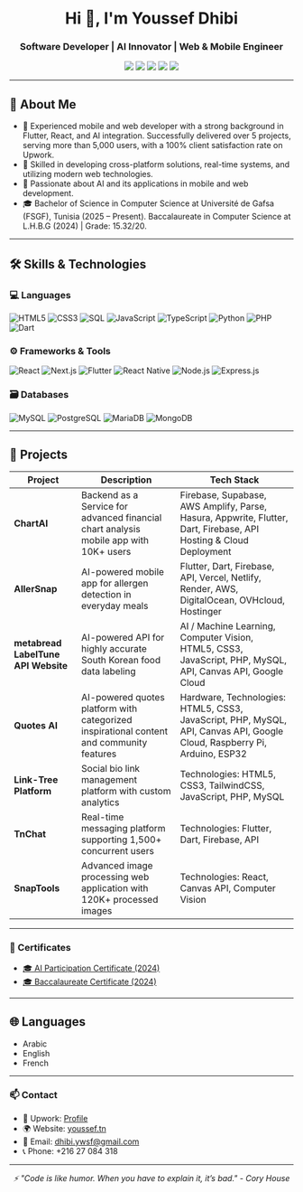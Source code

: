 <h1 align="center">Hi 👋, I'm Youssef Dhibi</h1>
<h3 align="center">Software Developer | AI Innovator | Web & Mobile Engineer</h3>

<p align="center">
  <a href="https://youssef.tn"><img src="https://img.shields.io/badge/Website-youssef.tn-blue?style=for-the-badge&logo=google-chrome&logoColor=white" /></a>
  <a href="https://github.com/youssefsz"><img src="https://img.shields.io/badge/GitHub-youssefsz-181717?style=for-the-badge&logo=github&logoColor=white" /></a>
  <a href="mailto:dhibi.ywsf@gmail.com"><img src="https://img.shields.io/badge/Email-dhibi.ywsf@gmail.com-D14836?style=for-the-badge&logo=gmail&logoColor=white" /></a>
  <a href="https://www.linkedin.com/in/youssef-dhibi-000021335/"><img src="https://img.shields.io/badge/LinkedIn-Youssef_Dhibi-0A66C2?style=for-the-badge&logo=linkedin&logoColor=white" /></a>
  <a href="https://www.upwork.com/freelancers/~018d73a89101d4651b"><img src="https://img.shields.io/badge/Upwork-Freelancer-6FDA44?style=for-the-badge&logo=upwork&logoColor=white" /></a>
</p>

---

## 🧠 About Me

- 🎯 Experienced mobile and web developer with a strong background in Flutter, React, and AI integration. Successfully delivered over 5 projects, serving more than 5,000 users, with a 100% client satisfaction rate on Upwork.
- 🚀 Skilled in developing cross-platform solutions, real-time systems, and utilizing modern web technologies.
- 🧠 Passionate about AI and its applications in mobile and web development.
- 🎓 Bachelor of Science in Computer Science at Université de Gafsa (FSGF), Tunisia (2025 – Present). Baccalaureate in Computer Science at L.H.B.G (2024) | Grade: 15.32/20.

---

## 🛠️ Skills & Technologies

### 💻 Languages
![HTML5](https://img.shields.io/badge/HTML5-E34F26?style=flat-square&logo=html5&logoColor=white)
![CSS3](https://img.shields.io/badge/CSS3-1572B6?style=flat-square&logo=css3&logoColor=white)
![SQL](https://img.shields.io/badge/SQL-339933?style=flat-square&logo=sql&logoColor=white)
![JavaScript](https://img.shields.io/badge/JavaScript-F7DF1E?style=flat-square&logo=javascript&logoColor=black)
![TypeScript](https://img.shields.io/badge/TypeScript-3178C6?style=flat-square&logo=typescript&logoColor=white)
![Python](https://img.shields.io/badge/Python-3776AB?style=flat-square&logo=python&logoColor=white)
![PHP](https://img.shields.io/badge/PHP-777BB4?style=flat-square&logo=php&logoColor=white)
![Dart](https://img.shields.io/badge/Dart-0175C2?style=flat-square&logo=dart&logoColor=white)

### ⚙️ Frameworks & Tools
![React](https://img.shields.io/badge/React-61DAFB?style=flat-square&logo=react&logoColor=black)
![Next.js](https://img.shields.io/badge/Next.js-000000?style=flat-square&logo=nextdotjs&logoColor=white)
![Flutter](https://img.shields.io/badge/Flutter-02569B?style=flat-square&logo=flutter&logoColor=white)
![React Native](https://img.shields.io/badge/React%20Native-61DAFB?style=flat-square&logo=react&logoColor=black)
![Node.js](https://img.shields.io/badge/Node.js-339933?style=flat-square&logo=node.js&logoColor=white)
![Express.js](https://img.shields.io/badge/Express.js-000000?style=flat-square&logo=express&logoColor=white)

### 🗃️ Databases
![MySQL](https://img.shields.io/badge/MySQL-4479A1?style=flat-square&logo=mysql&logoColor=white)
![PostgreSQL](https://img.shields.io/badge/PostgreSQL-31708F?style=flat-square&logo=postgresql&logoColor=white)
![MariaDB](https://img.shields.io/badge/MariaDB-003349?style=flat-square&logo=mariadb&logoColor=white)
![MongoDB](https://img.shields.io/badge/MongoDB-47A248?style=flat-square&logo=mongodb&logoColor=white)

---

## 📱 Projects

| Project | Description | Tech Stack |
|---------|-------------|------------|
| **ChartAI** | Backend as a Service for advanced financial chart analysis mobile app with 10K+ users | Firebase, Supabase, AWS Amplify, Parse, Hasura, Appwrite, Flutter, Dart, Firebase, API Hosting & Cloud Deployment |
| **AllerSnap** | AI-powered mobile app for allergen detection in everyday meals | Flutter, Dart, Firebase, API, Vercel, Netlify, Render, AWS, DigitalOcean, OVHcloud, Hostinger |
| **metabread LabelTune API Website** | AI-powered API for highly accurate South Korean food data labeling | AI / Machine Learning, Computer Vision, HTML5, CSS3, JavaScript, PHP, MySQL, API, Canvas API, Google Cloud |
| **Quotes AI** | AI-powered quotes platform with categorized inspirational content and community features | Hardware, Technologies: HTML5, CSS3, JavaScript, PHP, MySQL, API, Canvas API, Google Cloud, Raspberry Pi, Arduino, ESP32 |
| **Link-Tree Platform** | Social bio link management platform with custom analytics | Technologies: HTML5, CSS3, TailwindCSS, JavaScript, PHP, MySQL |
| **TnChat** | Real-time messaging platform supporting 1,500+ concurrent users | Technologies: Flutter, Dart, Firebase, API |
| **SnapTools** | Advanced image processing web application with 120K+ processed images | Technologies: React, Canvas API, Computer Vision |

---
### 📜 Certificates

- [🎓 AI Participation Certificate (2024)](https://youssef.tn/certificate/ai-certificate.jpg)
- [🎓 Baccalaureate Certificate (2024)](https://youssef.tn/certificate/certificate_bac.jpg.png)

---

## 🌐 Languages

- Arabic
- English
- French

---

### 📫 Contact

- 💼 Upwork: [Profile](https://www.upwork.com/freelancers/~018d73a89101d4651b)
- 🌍 Website: [youssef.tn](https://youssef.tn)
- 📧 Email: [dhibi.ywsf@gmail.com](mailto:dhibi.ywsf@gmail.com)
- 📞 Phone: +216 27 084 318

---

<p align="center">
  <em>⚡ "Code is like humor. When you have to explain it, it’s bad." - Cory House</em>
</p>
